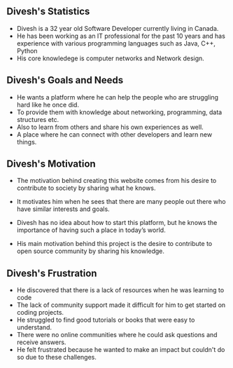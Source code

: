 ## Divesh's Statistics

- Divesh is a 32 year old Software Developer currently living in Canada.
- He has been working as an IT professional for the past 10 years and has experience with various programming languages such as Java, C++, Python
- His core knowledege is computer networks and Network design.


## Divesh's Goals and Needs

- He wants a platform where he can help the people who are struggling hard like he once did.
- To provide them with knowledge about networking, programming, data structures etc.
- Also to learn from others and share his own experiences as well.
- A place where he can connect with other developers and learn new things.


## Divesh's Motivation

- The motivation behind creating this website comes from his desire to contribute to society by sharing what he knows.
- It motivates him when he sees that there are many people out there who have similar interests and goals.
- Divesh has no idea about how to start this platform, but he knows the importance of having such a place in today’s world.

- His main motivation behind this project is the desire to contribute to open source community by sharing his knowledge.


## Divesh's Frustration
- He discovered that there is a lack of resources when he was learning to code
- The lack of community support made it difficult for him to get started on coding projects.
- He struggled to find good tutorials or books that were easy to understand.
- There were no online communities where he could ask questions and receive answers.
- He felt frustrated because he wanted to make an impact but couldn't do so due to these challenges.
